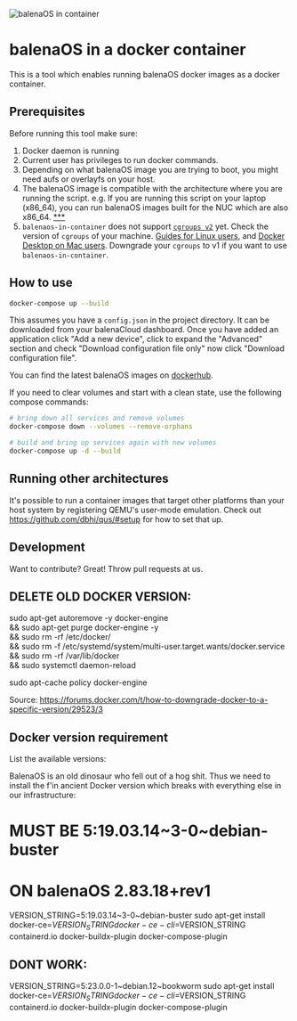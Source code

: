 ![balenaOS in container](/images/balenaos-in-container.png)

# balenaOS in a docker container

This is a tool which enables running balenaOS docker images as a docker container.

## Prerequisites

Before running this tool make sure:

1. Docker daemon is running
2. Current user has privileges to run docker commands.
3. Depending on what balenaOS image you are trying to boot, you might need aufs or overlayfs on your host.
4. The balenaOS image is compatible with the architecture where you are running the script. e.g. If you are running this script on your laptop (x86_64), you can run balenaOS images built for the NUC which are also x86_64. [\*\*\*](#running-other-architectures)
5. `balenaos-in-container` does not support [`cgroups v2`](https://www.kernel.org/doc/html/latest/admin-guide/cgroup-v2.html) yet. Check the version of `cgroups` of your machine. [Guides for Linux users](https://unix.stackexchange.com/questions/619681/how-can-i-find-out-what-version-of-cgroups-i-have), and [Docker Desktop on Mac users](https://docs.docker.com/desktop/mac/release-notes/#bug-fixes-and-minor-changes-1). Downgrade your `cgroups` to v1 if you want to use `balenaos-in-container`.

## How to use

```bash
docker-compose up --build
```

This assumes you have a `config.json` in the project directory. It can be downloaded from your balenaCloud dashboard. Once you have added an application click "Add a new device", click to expand the "Advanced" section and check "Download configuration file only" now click "Download configuration file".

You can find the latest balenaOS images on [dockerhub](https://hub.docker.com/r/resin/resinos/tags).

If you need to clear volumes and start with a clean state, use the following compose commands:

```bash
# bring down all services and remove volumes
docker-compose down --volumes --remove-orphans

# build and bring up services again with new volumes
docker-compose up -d --build
```

## Running other architectures

It's possible to run a container images that target other platforms than your host system by registering QEMU's user-mode emulation.
Check out https://github.com/dbhi/qus/#setup for how to set that up.

## Development

Want to contribute? Great! Throw pull requests at us.

## DELETE OLD DOCKER VERSION:

sudo apt-get autoremove -y docker-engine \
&& sudo apt-get purge docker-engine -y \
&& sudo rm -rf /etc/docker/ \
&& sudo rm -f /etc/systemd/system/multi-user.target.wants/docker.service \
&& sudo rm -rf /var/lib/docker \
&& sudo systemctl daemon-reload

sudo apt-cache policy docker-engine

Source: https://forums.docker.com/t/how-to-downgrade-docker-to-a-specific-version/29523/3

## Docker version requirement

List the available versions:

BalenaOS is an old dinosaur who fell out of a hog shit. Thus we need to install the f'in ancient Docker version which breaks with everything else in our infrastructure:

# MUST BE 5:19.03.14~3-0~debian-buster

# ON balenaOS 2.83.18+rev1

VERSION_STRING=5:19.03.14~3-0~debian-buster
sudo apt-get install docker-ce=$VERSION_STRING docker-ce-cli=$VERSION_STRING containerd.io docker-buildx-plugin docker-compose-plugin

## DONT WORK:

VERSION_STRING=5:23.0.0-1~debian.12~bookworm
sudo apt-get install docker-ce=$VERSION_STRING docker-ce-cli=$VERSION_STRING containerd.io docker-buildx-plugin docker-compose-plugin
